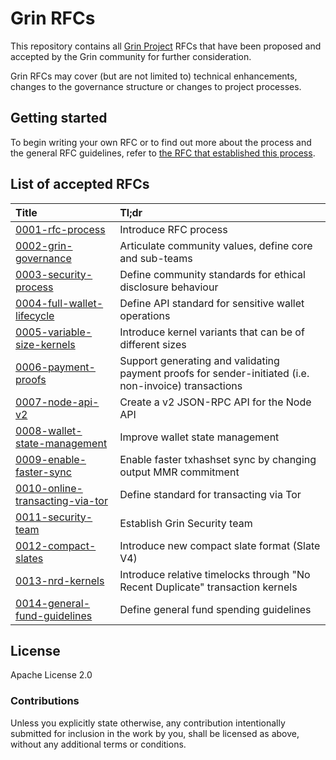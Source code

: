 # Grin RFCs

This repository contains all [Grin Project](https://grin.mw) RFCs that have been proposed and accepted by the Grin community for further consideration.

Grin RFCs may cover (but are not limited to) technical enhancements, changes to the governance structure or changes to project processes.

## Getting started

To begin writing your own RFC or to find out more about the process and the general RFC guidelines, refer to [the RFC that established this  process](text/0001-rfc-process.md).


## List of accepted RFCs

|Title|Tl;dr|
|:---|:---|
| [0001-rfc-process](text/0001-rfc-process.md) | Introduce RFC process |
| [0002-grin-governance](text/0002-grin-governance.md) | Articulate community values, define core and sub-teams |
| [0003-security-process](text/0003-security-process.md) | Define community standards for ethical disclosure behaviour |
| [0004-full-wallet-lifecycle](text/0004-full-wallet-lifecycle.md) | Define API standard for sensitive wallet operations |
| [0005-variable-size-kernels](text/0005-variable-size-kernels.md) | Introduce kernel variants that can be of different sizes |
| [0006-payment-proofs](text/0006-payment-proofs.md) | Support generating and validating payment proofs for sender-initiated (i.e. non-invoice) transactions |
| [0007-node-api-v2](text/0007-node-api-v2.md) | Create a v2 JSON-RPC API for the Node API |
| [0008-wallet-state-management](text/0008-wallet-state-management.md) | Improve wallet state management |
| [0009-enable-faster-sync](text/0009-enable-faster-sync.md) | Enable faster txhashset sync by changing output MMR commitment |
| [0010-online-transacting-via-tor](text/0010-online-transacting-via-tor.md) | Define standard for transacting via Tor |
| [0011-security-team](text/0011-security-team.md) | Establish Grin Security team |
| [0012-compact-slates](text/0012-compact-slates.md) | Introduce new compact slate format (Slate V4) |
| [0013-nrd-kernels](text/0013-nrd-kernels.md) | Introduce relative timelocks through "No Recent Duplicate" transaction kernels |
| [0014-general-fund-guidelines](text/0014-general-fund-guidelines.md) | Define general fund spending guidelines |

## License

Apache License 2.0

### Contributions

Unless you explicitly state otherwise, any contribution intentionally submitted for inclusion in the work by you, shall be licensed as above, without any additional terms or conditions.
